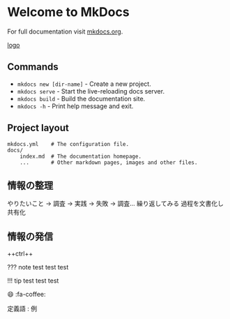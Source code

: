 # Welcome to MkDocs

For full documentation visit [mkdocs.org](https://www.mkdocs.org).

[logo](https://material.io/resources/icons/?icon=description&style=baseline)
## Commands

* `mkdocs new [dir-name]` - Create a new project.
* `mkdocs serve` - Start the live-reloading docs server.
* `mkdocs build` - Build the documentation site.
* `mkdocs -h` - Print help message and exit.

## Project layout

    mkdocs.yml    # The configuration file.
    docs/
        index.md  # The documentation homepage.
        ...       # Other markdown pages, images and other files.


## 情報の整理

やりたいこと → 調査 → 実践 → 失敗 → 調査...
繰り返してみる
過程を文書化し共有化

## 情報の発信


++ctrl++

??? note
    test test test

!!! tip
    test test test

:smile:
:fa-coffee:


定義語
:    例


